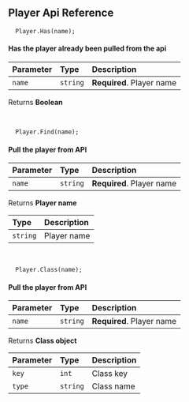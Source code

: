 ## Player Api Reference


```
  Player.Has(name);
```
#### Has the player already been pulled from the api


| Parameter | Type     | Description                |
| :-------- | :------- | :------------------------- |
| `name` | `string` | **Required**. Player name |

Returns **Boolean**



<br />


```
  Player.Find(name);
```
#### Pull the player from API

| Parameter | Type     | Description                |
| :-------- | :------- | :------------------------- |
| `name` | `string` | **Required**. Player name |

 Returns **Player name**
 
| Type     | Description                |
| :------- | :------------------------- |
| `string` | Player name |

 <br />


```
  Player.Class(name);
```
#### Pull the player from API

| Parameter | Type     | Description                |
| :-------- | :------- | :------------------------- |
| `name` | `string` | **Required**. Player name |

 Returns **Class object**
 
| Parameter | Type     | Description                |
| :-------- | :------- | :------------------------- |
| `key` | `int` | Class key |
| `type` | `string` | Class name |
